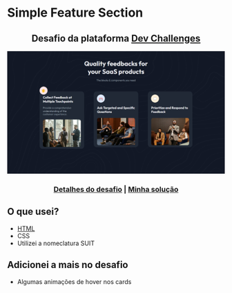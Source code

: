 # Simple Feature Section
 
<div  align="center">
  <h2>Desafio da plataforma <a href="https://devchallenges.io/" target="_blank">Dev Challenges</a></h2>
</div>

<div align="center">
  
  <img src="img/preview.png" width="700px">
  
</div>


<div align="center">
  <h3>
    <a href="https://devchallenges.io/challenge/simple-feature-section-challenge" target="_blank">Detalhes do desafio</a>
    <span>|</span>
    <a href="https://kahsr.github.io/devchallenges/simple-feature-section/" target="_blank">Minha solução</a>
  </h3>
</div>

## O que usei?
- [HTML](https://github.com/KahSR/devchallenges/blob/46ad6de41c3978f6627dbf07475b34338c8134a3/simple-feature-section/index.html)
- CSS
- Utilizei a nomeclatura SUIT

 ## Adicionei a mais no desafio 

- Algumas animações de hover nos cards
